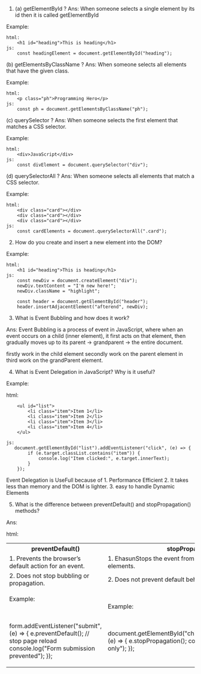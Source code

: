 1. (a) getElementById ?
   Ans: When someone selects a single element by its id then it is called getElementById

Example:

    html:
        <h1 id="heading">This is heading</h1>
    js:
        const headingElement = document.getElementById("heading");


(b) getElementsByClassName ?
    Ans: When someone selects all elements that have the given class.

Example: 

    html:
        <p class="ph">Programming Hero</p>
    js:
        const ph = document.getElementsByClassName("ph");


(c) querySelector ?
    Ans: When someone selects the first element that matches a CSS selector.


Example: 

    html:
        <div>JavaScript</div>
    js:
        const divElement = document.querySelector("div");


(d) querySelectorAll ?
    Ans: When someone selects all elements that match a CSS selector.

Example: 

    html:  
        <div class="card"></div>
        <div class="card"></div>
        <div class="card"></div>
    js:
        const cardElements = document.querySelectorAll(".card");


2. How do you create and insert a new element into the DOM?

Example: 

    html:  
        <h1 id="heading">This is heading</h1>
    js: 
        const newDiv = document.createElement("div");
        newDiv.textContent = "I'm new here!";
        newDiv.className = "highlight";

        const header = document.getElementById("header");
        header.insertAdjacentElement("afterend", newDiv);


3. What is Event Bubbling and how does it work?

Ans: Event Bubbling is a process of event in JavaScript, where when an event occurs on a child (inner element), it first acts on that element, then gradually moves up to its parent  -> grandparent -> the entire document.

  firstly work in the child element
        secondly work on the parent element
            in third work on the grandParent element.


4. What is Event Delegation in JavaScript? Why is it useful?

Example: 
   
   html: 

        <ul id="list">
            <li class="item">Item 1</li>
            <li class="item">Item 2</li>
            <li class="item">Item 3</li>
            <li class="item">Item 4</li>
        </ul>

    js: 
       document.getElementById("list").addEventListener("click", (e) => {
            if (e.target.classList.contains("item")) {
                console.log("Item clicked:", e.target.innerText);
            }
        });

Event Delegation is UseFull because of
    1. Performance Efficient
    2. It takes less than memory and the DOM is lighter.
    3. easy to handle Dynamic Elements


5. What is the difference between preventDefault() and stopPropagation() methods?

Ans: 
  
  html:
   <table>
    <tr>
      <th>preventDefault()</th>
      <th>stopPropagation()</th>
    </tr>
    <tr>
      <td>1. Prevents the browser’s default action for an event.</td>
      <td>1. EhasunStops the event from bubbling up to parent elements.</td>
    </tr>
    <tr>
      <td>2. Does not stop bubbling or propagation.</td>
      <td>2. Does not prevent default behavior.</td>
    </tr>
    <tr>
      <td>
        <p>Example: </p> 
        <br/>
        <p>
          form.addEventListener("submit", (e) => {
            e.preventDefault(); // stop page reload
            console.log("Form submission prevented");
          });
        </p>
      </td>
      <td>
        <p>Example: </p> 
        <br/>
        <p>
         document.getElementById("child").addEventListener("click", (e) => {
            e.stopPropagation(); 
            console.log("Child clicked only");
         });
        </p>
      </td>
    </tr>
  </table>